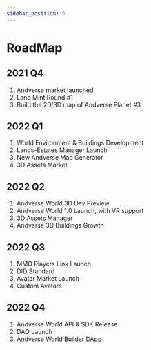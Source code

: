 ```yaml
---
sidebar_position: 5
---
```


# RoadMap

## 2021 Q4
1. Andverse market launched
2. Land Mint Round #1
3. Build the 2D/3D map of Andverse Planet #3

## 2022 Q1
1. World Environment & Buildings Development
2. Lands-Estates Manager Launch
3. New Andverse Map Generator
4. 3D Assets Market

## 2022 Q2
1. Andverse World 3D Dev Preview
2. Andverse World 1.0 Launch, with VR support
3. 3D Assets Manager
4. Andverse 3D Buildings Growth

## 2022 Q3
1. MMO Players Link Launch
2. DID Standard
3. Avatar Market Launch
4. Custom Avatars

## 2022 Q4
1. Andverse World API & SDK Release
2. DAO Launch
3. Andverse World Builder DApp
